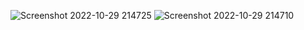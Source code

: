 ![Screenshot 2022-10-29 214725](https://user-images.githubusercontent.com/114818053/198838377-abd682a4-9d71-4e26-8068-85fe14b89136.jpg)
![Screenshot 2022-10-29 214710](https://user-images.githubusercontent.com/114818053/198838381-9a03f300-ccdd-4a27-bb84-42951793861a.jpg)
